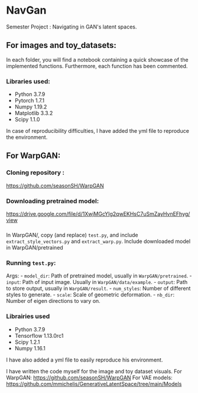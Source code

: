 # NavGan
Semester Project : Navigating in GAN's latent spaces.

## For images and toy_datasets: 
In each folder, you will find a notebook containing a quick showcase of the implemented functions. Furthermore, each function has been commented.
### Libraries used: 

- Python 3.7.9
- Pytorch 1.7.1
- Numpy 1.19.2
- Matplotlib 3.3.2 
- Scipy 1.1.0

In case of reproducibility difficulties, I have added the  yml file to reproduce the environment.

## For WarpGAN: 

### Cloning repository : 
https://github.com/seasonSH/WarpGAN

### Downloading pretrained model: 
https://drive.google.com/file/d/1XwjMGcYIg2qwEKHsC7uSmZayHvnEFhyg/view

### 
In WarpGAN/, copy (and replace) ```test.py```, and include ```extract_style_vectors.py``` and ```extract_warp.py```. 
Include downloaded model in WarpGAN/pretrained
### Running `test.py`: 
Args:
    - ```model_dir```: Path of pretrained model, usually in `WarpGAN/pretrained`.
    - ```input```: Path of input image. Usually in `WarpGAN/data/example`.
    - ```output```: Path to store output, usually in `WarpGAN/result`.
    - ```num_styles```: Number of different styles to generate.
    - ```scale```: Scale of geometric deformation.
    - ```nb_dir```: Number of eigen directions to vary on. 

    
### Librairies used
- Python 3.7.9
- Tensorflow 1.13.0rc1
- Scipy 1.2.1
- Numpy 1.16.1

I have also added a yml file to easily reproduce his environment. 


I have written the code myself for the image and toy dataset visuals. 
For WarpGAN: https://github.com/seasonSH/WarpGAN
For VAE models: https://github.com/mmichelis/GenerativeLatentSpace/tree/main/Models
